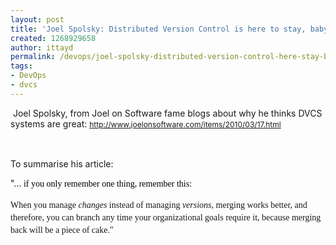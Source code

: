 ```yaml
---
layout: post
title: 'Joel Spolsky: Distributed Version Control is here to stay, baby'
created: 1268929658
author: ittayd
permalink: /devops/joel-spolsky-distributed-version-control-here-stay-baby
tags:
- DevOps
- dvcs
---
```

<p>&nbsp;Joel Spolsky, from Joel on Software fame blogs about why he thinks DVCS systems are great:&nbsp;<span class="Apple-style-span" style="line-height: 19px; font-size: 12px; "><a href="http://www.joelonsoftware.com/items/2010/03/17.html">http://www.joelonsoftware.com/items/2010/03/17.html</a></span></p>
<p>&nbsp;</p>
<p>To summarise his article:</p>
<p>&quot;...<span class="Apple-style-span" style="font-family: Georgia, serif; line-height: 20px; color: rgb(0, 0, 0); ">&nbsp;if you only remember one thing, remember this:</span></p>
<p><span class="Apple-style-span" style="color: rgb(0, 0, 0); font-family: 'Times New Roman'; line-height: normal; font-size: medium; ">
<p style="font-family: Georgia, serif; margin-bottom: 1em; margin-top: 0px; line-height: 20px; ">When you manage&nbsp;<em>changes</em>&nbsp;instead of managing&nbsp;<em>versions</em>, merging works better, and therefore, you can branch any time your organizational goals require it, because merging back will be a piece of cake.&quot;</p>
</span></p>
<p>&nbsp;</p>
